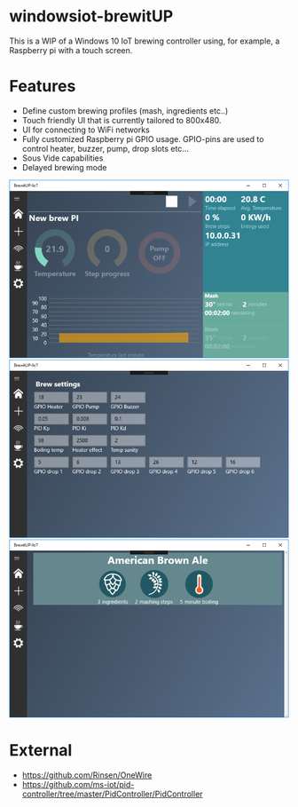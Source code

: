 # windowsiot-brewitUP

This is a WIP of a Windows 10 IoT brewing controller using, for example, a Raspberry pi with a touch screen.

# Features
- Define custom brewing profiles (mash, ingredients etc..)
- Touch friendly UI that is currently tailored to 800x480.
- UI for connecting to WiFi networks
- Fully customized Raspberry pi GPIO usage. GPIO-pins are used to control heater, buzzer, pump, drop slots etc...
- Sous Vide capabilities
- Delayed brewing mode

![Screenshot](https://github.com/Gotnoname/windowsiot-brewitUP/blob/master/NewBrewPi/ImageExamples/1.png)
![Screenshot](https://github.com/Gotnoname/windowsiot-brewitUP/blob/master/NewBrewPi/ImageExamples/2.png)
![Screenshot](https://github.com/Gotnoname/windowsiot-brewitUP/blob/master/NewBrewPi/ImageExamples/3.png)

# External
- https://github.com/Rinsen/OneWire
- https://github.com/ms-iot/pid-controller/tree/master/PidController/PidController

